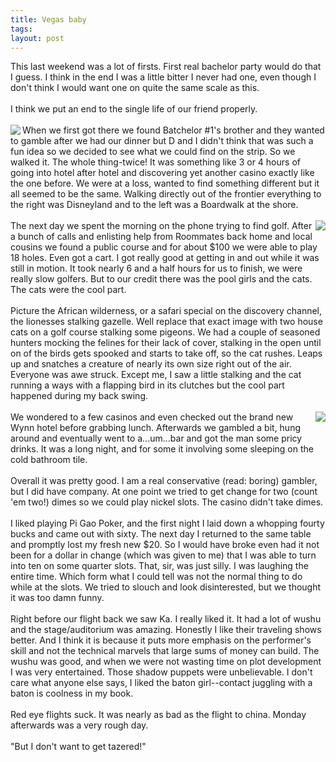 ```yaml
---
title: Vegas baby
tags: 
layout: post
---
```

This last weekend was a lot of firsts. First real bachelor party would do that I guess.  I think in the end I was a little bitter I never had one, even though I don't think I would want one on quite the same scale as this. <br /><br />I think we put an end to the single life of our friend properly.  <br /><br /><img src="http://www.fuzzymonk.com/albums/Vegas2005/DSC03009.thumb.jpg" align="left">When we first got there we found Batchelor #1's brother and they wanted to gamble after we had our dinner but D and I didn't think that was such a fun idea so we decided to see what we could find on the strip. So we walked it.  The whole thing-twice! It was something like 3 or 4 hours of going into hotel after hotel and discovering yet another casino exactly like the one before.  We were at a loss, wanted to find something different but it all seemed to be the same.  Walking directly out of the frontier everything to the right was Disneyland and to the left was a Boardwalk at the shore.<br /><br /><img src="http://www.fuzzymonk.com/albums/Vegas2005/DSC03012.thumb.jpg" align="right">The next day we spent the morning on the phone trying to find golf.  After a bunch of calls and enlisting help from Roommates back home and local cousins we found a public course and for about $100 we were able to play 18 holes.  Even got a cart.  I got really good at getting in and out while it was still in motion.  It took nearly 6 and a half hours for us to finish, we were really slow golfers.  But to our credit there was the pool girls and the cats.  The cats were the cool part.<br /><br />Picture the African wilderness, or a safari special on the discovery channel, the lionesses stalking gazelle.  Well replace that exact image with two house cats on a golf course stalking some pigeons.  We had a couple of seasoned hunters mocking the felines for their lack of cover, stalking in the open until on of the birds gets spooked and starts to take off, so the cat rushes.  Leaps up and snatches a creature of nearly its own size right out of the air.  Everyone was awe struck.  Except me, I saw a little stalking and the cat running a ways with a flapping bird in its clutches but the cool part happened during my back swing.  <br /><br /><img src="http://www.fuzzymonk.com/albums/Vegas2005/DSC03022.thumb.jpg" align="right">We wondered to a few casinos and even checked out the brand new Wynn hotel before grabbing lunch.  Afterwards we gambled a bit, hung around and eventually went to a...um...bar and got the man some pricy drinks.  It was a long night, and for some it involving some sleeping on the cold bathroom tile.<br /><br />Overall it was pretty good.  I am a real conservative (read: boring) gambler, but I did have company.  At one point we tried to get change for two (count 'em two!) dimes so we could play nickel slots.  The casino didn't take dimes.  <br /><br />I liked playing Pi Gao Poker, and the first night I laid down a whopping fourty bucks and came out with sixty.  The next day I returned to the same table and promptly lost my fresh new $20. So I would have broke even had it not been for a dollar in change (which was given to me) that I was able to turn into ten on some quarter slots.  That, sir, was just silly.  I was laughing the entire time.  Which form what I could tell was not the normal thing to do while at the slots.  We tried to slouch and look disinterested, but we thought it was too damn funny.<br /><br />Right before our flight back we saw Ka.  I really liked it.  It had a lot of wushu and the stage/auditorium was amazing.  Honestly I like their traveling shows better.  And I think it is because it puts more emphasis on the performer's skill and not the technical marvels that large sums of money can build. The wushu was good, and when we were not wasting time on plot development I was very entertained.  Those shadow puppets were unbelievable. I don't care what anyone else says, I liked the baton girl--contact juggling with a baton is coolness in my book.<br /><br />Red eye flights suck.  It was nearly as bad as the flight to china. Monday afterwards was a very rough day.<br /><br />"But I don't want to get tazered!"
